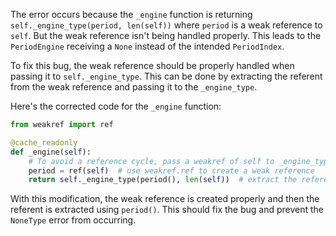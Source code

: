 The error occurs because the `_engine` function is returning `self._engine_type(period, len(self))` where `period` is a weak reference to `self`. But the weak reference isn't being handled properly. This leads to the `PeriodEngine` receiving a `None` instead of the intended `PeriodIndex`.

To fix this bug, the weak reference should be properly handled when passing it to `self._engine_type`. This can be done by extracting the referent from the weak reference and passing it to the `_engine_type`.

Here's the corrected code for the `_engine` function:

```python
from weakref import ref

@cache_readonly
def _engine(self):
    # To avoid a reference cycle, pass a weakref of self to _engine_type.
    period = ref(self)  # use weakref.ref to create a weak reference
    return self._engine_type(period(), len(self))  # extract the referent using period()
```

With this modification, the weak reference is created properly and then the referent is extracted using `period()`. This should fix the bug and prevent the `NoneType` error from occurring.